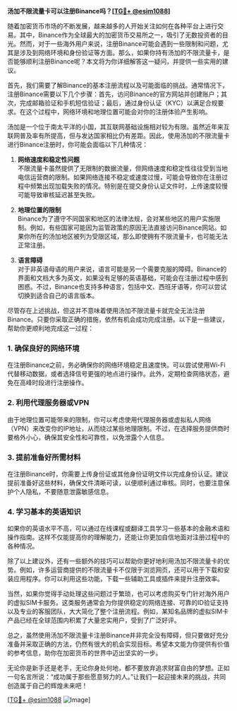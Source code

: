 **汤加不限流量卡可以注册Binance吗？[[TG💪+ @esim1088](https://t.me/s/esim1088)]**

随着加密货币市场的不断发展，越来越多的人开始关注如何在各种平台上进行交易。其中，Binance作为全球最大的加密货币交易所之一，吸引了无数投资者的目光。然而，对于一些海外用户来说，注册Binance可能会遇到一些限制和问题，尤其是涉及到网络环境和身份验证等方面。那么，如果你持有汤加的不限流量卡，是否能够顺利注册Binance呢？本文将为你详细解答这一疑问，并提供一些实用的建议。

首先，我们需要了解Binance的基本注册流程以及可能面临的挑战。通常情况下，注册Binance需要以下几个步骤：首先，访问Binance的官方网站并创建账户；其次，完成邮箱验证和手机短信验证；最后，通过身份认证（KYC）以满足合规要求。在这个过程中，网络环境和地理位置可能会对你的注册体验产生影响。

汤加是一个位于南太平洋的小国，其互联网基础设施相对较为有限。虽然近年来互联网普及率有所提高，但与发达国家相比仍有差距。因此，使用汤加的不限流量卡进行Binance注册时，你可能会面临以下几种情况：

1. **网络速度和稳定性问题**  
   不限流量卡虽然提供了无限制的数据流量，但网络速度和稳定性往往受到当地电信运营商的限制。如果网络连接不稳定或速度过慢，可能会导致你在注册过程中频繁出现加载失败的情况。特别是在提交身份认证文件时，上传速度较慢可能导致审核延迟甚至失败。

2. **地理位置的限制**  
   Binance为了遵守不同国家和地区的法律法规，会对某些地区的用户实施限制。例如，有些国家可能因为监管政策的原因无法直接访问Binance网站。如果你所在的汤加地区被列为受限区域，那么即使拥有不限流量卡，也可能无法正常注册。

3. **语言障碍**  
   对于非英语母语的用户来说，语言可能是另一个需要克服的障碍。Binance的界面和文档大多为英文，如果没有足够的英语基础，可能会在注册过程中感到困惑。不过，Binance也支持多种语言，包括中文、西班牙语等，你可以尝试切换到适合自己的语言版本。

尽管存在上述挑战，但这并不意味着使用汤加不限流量卡就完全无法注册Binance。只要你采取正确的措施，依然有机会成功完成注册。以下是一些建议，帮助你更顺利地完成这一过程：

### 1. 确保良好的网络环境  
在注册Binance之前，务必确保你的网络环境稳定且速度快。可以尝试使用Wi-Fi代替移动数据，或者选择信号更强的地点进行操作。此外，定期检查网络状态，避免在高峰时段进行注册操作。

### 2. 利用代理服务器或VPN  
由于地理位置可能带来的限制，你可以考虑使用代理服务器或虚拟私人网络（VPN）来改变你的IP地址，从而绕过某些地理限制。不过，在选择服务提供商时要格外小心，确保其安全性和可靠性，以免泄露个人信息。

### 3. 提前准备好所需材料  
在注册Binance时，你需要上传身份证或其他身份证明文件以完成身份认证。建议提前准备好这些材料，确保文件清晰可读，以便顺利通过审核。同时，也要注意保护个人隐私，不要随意泄露敏感信息。

### 4. 学习基本的英语知识  
如果你的英语水平不高，可以通过在线课程或翻译工具学习一些基本的金融术语和操作指南。这样不仅能提高你的理解能力，还能让你更加自信地面对注册过程中的各种情况。

除了以上建议外，还有一些额外的技巧可以帮助你更好地利用汤加不限流量卡的优势。例如，许多运营商提供的不限流量卡不仅限于浏览网页，还可以用于下载和安装应用程序。你可以利用这些功能，下载一些辅助工具或插件来提升注册效率。

当然，如果你觉得手动处理这些问题过于繁琐，也可以考虑购买专门针对海外用户的虚拟SIM卡服务。这类服务通常会为你提供稳定的网络连接、可靠的ID验证支持以及专业的客服团队，大大简化了整个注册流程。例如，某知名品牌的虚拟SIM卡产品已经在全球范围内积累了大量忠实用户，受到了广泛好评。

总之，虽然使用汤加不限流量卡注册Binance并非完全没有障碍，但只要做好充分准备并采取正确的方法，仍然有很大的机会实现目标。希望本文能为你提供有价值的参考信息，助你在加密货币的世界中迈出坚实的一步。

无论你是新手还是老手，无论你身处何地，都不要放弃追求财富自由的梦想。正如一句名言所说：“成功属于那些愿意努力的人。”让我们一起迎接未来的挑战，共同创造属于自己的辉煌未来吧！

[[TG💪+ @esim1088](https://t.me/s/esim1088) ![Image](https://i.postimg.cc/4NQfJmqS/Snipaste-2025-05-13-00-14-12.png)]